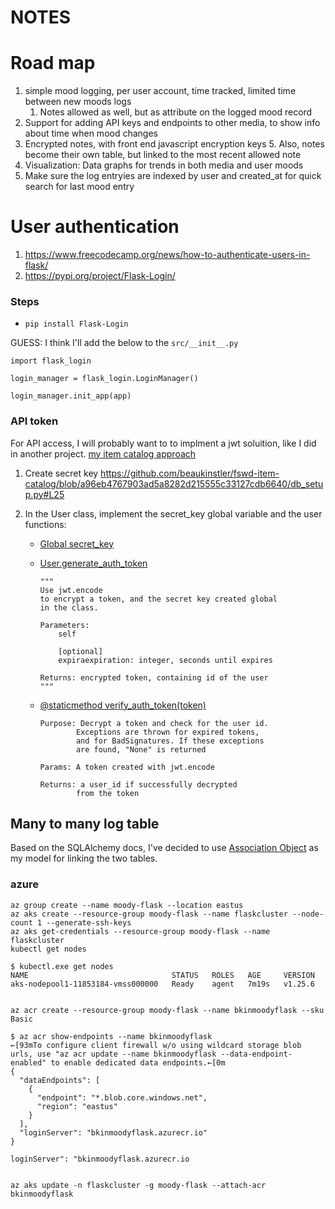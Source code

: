 # NOTES



# Road map

1. simple mood logging, per user account, time tracked, limited time between new moods logs
	1. Notes allowed as well, but as attribute on the logged mood record
2. Support for adding API keys and endpoints to other media, to show info about time when mood changes
4. Encrypted notes, with front end javascript encryption keys
	5. Also, notes become their own table, but linked to the most recent allowed note
5. Visualization: Data graphs for trends in both media and user moods
6. Make sure the log entryies are indexed by user and created_at for quick search for last mood entry



# User authentication
1. https://www.freecodecamp.org/news/how-to-authenticate-users-in-flask/
2. https://pypi.org/project/Flask-Login/

### Steps

- `pip install Flask-Login`

GUESS: I think I'll add the below to the `src/__init__.py`

```
import flask_login

login_manager = flask_login.LoginManager()

login_manager.init_app(app)
```

### API token
For API access, I will probably want to to implment a jwt soluition, like I did in another project.
[my item catalog approach](https://github.com/beaukinstler/fswd-item-catalog/blob/master/db_setup.py#L19)

1. Create secret key
	https://github.com/beaukinstler/fswd-item-catalog/blob/a96eb4767903ad5a8282d215555c33127cdb6640/db_setup.py#L25

2. In the User class, implement the secret_key global variable and the user functions:
	- [Global secret_key](https://github.com/beaukinstler/fswd-item-catalog/blob/a96eb4767903ad5a8282d215555c33127cdb6640/db_setup.py#L25)
	- [User.generate_auth_token](https://github.com/beaukinstler/fswd-item-catalog/blob/a96eb4767903ad5a8282d215555c33127cdb6640/db_setup.py#L43C9-L43C24)
		```
		"""
		Use jwt.encode
		to encrypt a token, and the secret key created global
		in the class.

		Parameters:
			self

			[optional]
			expiraexpiration: integer, seconds until expires

		Returns: encrypted token, containing id of the user
		"""
		```
	- [@staticmethod verify_auth_token(token)](https://github.com/beaukinstler/fswd-item-catalog/blob/a96eb4767903ad5a8282d215555c33127cdb6640/db_setup.py#L79C14-L79C14)


		```
		Purpose: Decrypt a token and check for the user id.
				Exceptions are thrown for expired tokens,
				and for BadSignatures. If these exceptions
				are found, "None" is returned

		Params: A token created with jwt.encode

		Returns: a user_id if successfully decrypted
				from the token
		```




## Many to many log table

Based on the SQLAlchemy docs, I've decided to use [Association Object](https://docs.sqlalchemy.org/en/14/orm/basic_relationships.html#association-object) as my model for linking the two tables.



### azure
```
az group create --name moody-flask --location eastus
az aks create --resource-group moody-flask --name flaskcluster --node-count 1 --generate-ssh-keys
az aks get-credentials --resource-group moody-flask --name flaskcluster
kubectl get nodes

$ kubectl.exe get nodes
NAME                                STATUS   ROLES   AGE     VERSION
aks-nodepool1-11853184-vmss000000   Ready    agent   7m19s   v1.25.6


az acr create --resource-group moody-flask --name bkinmoodyflask --sku Basic

$ az acr show-endpoints --name bkinmoodyflask
←[93mTo configure client firewall w/o using wildcard storage blob urls, use "az acr update --name bkinmoodyflask --data-endpoint-enabled" to enable dedicated data endpoints.←[0m
{
  "dataEndpoints": [
    {
      "endpoint": "*.blob.core.windows.net",
      "region": "eastus"
    }
  ],
  "loginServer": "bkinmoodyflask.azurecr.io"
}

loginServer": "bkinmoodyflask.azurecr.io


az aks update -n flaskcluster -g moody-flask --attach-acr bkinmoodyflask

```